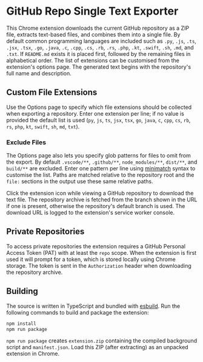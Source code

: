 # GitHub Repo Single Text Exporter

This Chrome extension downloads the current GitHub repository as a ZIP file, extracts text-based files, and combines them into a single file. By default common programming languages are included such as `.py`, `.js`, `.ts`, `.jsx`, `.tsx`, `.go`, `.java`, `.c`, `.cpp`, `.cs`, `.rb`, `.rs`, `.php`, `.kt`, `.swift`, `.sh`, `.md`, and `.txt`. If `README.md` exists it is placed first, followed by the remaining files in alphabetical order. The list of extensions can be customised from the extension's options page. The generated text begins with the repository's full name and description.

## Custom File Extensions

Use the Options page to specify which file extensions should be collected when exporting a repository. Enter one extension per line; if no value is provided the default list is used (`py`, `js`, `ts`, `jsx`, `tsx`, `go`, `java`, `c`, `cpp`, `cs`, `rb`, `rs`, `php`, `kt`, `swift`, `sh`, `md`, `txt`).

### Exclude Files

The Options page also lets you specify glob patterns for files to omit from the export. By default `.vscode/**`, `.github/**`, `node_modules/**`, `dist/**`, and `build/**` are excluded. Enter one pattern per line using [minimatch](https://github.com/isaacs/minimatch) syntax to customise the list.
Paths are matched relative to the repository root and the `file:` sections in the
output use these same relative paths.

Click the extension icon while viewing a GitHub repository to download the text file. The repository archive is fetched from the branch shown in the URL if one is present, otherwise the repository's default branch is used. The download URL is logged to the extension's service worker console.

## Private Repositories

To access private repositories the extension requires a GitHub Personal Access Token (PAT) with at least the `repo` scope.
When the extension is first used it will prompt for a token, which is stored locally using Chrome storage. The token is
sent in the `Authorization` header when downloading the repository archive.

## Building

The source is written in TypeScript and bundled with [esbuild](https://esbuild.github.io/). Run the following commands to build and package the extension:

```bash
npm install
npm run package
```

`npm run package` creates `extension.zip` containing the compiled background script and `manifest.json`. Load this ZIP (after extracting) as an unpacked extension in Chrome.
